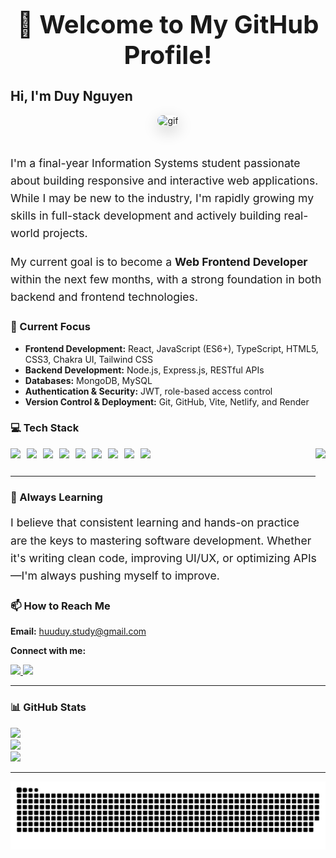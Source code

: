 <!-- Heading chính -->
<h1 style="text-align: center; font-size: 2.5rem; font-weight: bold; margin-top: 30px;">
  👋 Welcome to My GitHub Profile!
</h1>

<!-- About Me section -->
<h2 align: center>Hi, I'm Duy Nguyen</h2>

<div style="text-align: center;">
  <img
    src="https://media.giphy.com/media/du3J3cXyzhj75IOgvA/giphy.gif?cid=ecf05e47sc76l4bzm5e78c8rrg1713n6uudhl6ozmdc2a4t9&ep=v1_gifs_search&rid=giphy.gif&ct=g" 
    alt="gif"
    style="width: 180px; height: auto; border-radius: 12px; box-shadow: 0 8px 24px rgba(0, 0, 0, 0.2);"
  />
</div>


<p style="font-size: 1.1rem; line-height: 1.6;"><br/>
  I'm a final-year Information Systems student passionate about building responsive and interactive web applications.
  While I may be new to the industry, I'm rapidly growing my skills in full-stack development and actively building real-world projects.
</p>

<p style="font-size: 1.1rem; line-height: 1.6;">
  My current goal is to become a <strong>Web Frontend Developer</strong> within the next few months, with a strong foundation in both backend and frontend technologies.
</p>

<!-- Current Focus -->
<h3>🚀 Current Focus</h3>
<ul>
  <li><strong>Frontend Development:</strong> React, JavaScript (ES6+), TypeScript, HTML5, CSS3, Chakra UI, Tailwind CSS</li>
  <li><strong>Backend Development:</strong> Node.js, Express.js, RESTful APIs</li>
  <li><strong>Databases:</strong> MongoDB, MySQL</li>
  <li><strong>Authentication & Security:</strong> JWT, role-based access control</li>
  <li><strong>Version Control & Deployment:</strong> Git, GitHub, Vite, Netlify, and Render</li>
</ul>

<!-- Tech Stack with GIF -->
<h3>💻 Tech Stack</h3>

<img align="right" height="150" src="https://media4.giphy.com/media/v1.Y2lkPTc5MGI3NjExb2oxczUxcHdxYngwbWtvbDFqdDQ3dDZkcmhiaWphNXR2MGcxemZyeCZlcD12MV9pbnRlcm5hbF9naWZfYnlfaWQmY3Q9Zw/qZgHBlenHa1zKqy6Zn/giphy.gif" />

<div style="display: flex; flex-wrap: wrap; gap: 10px; align-items: center;">
  <img src="https://cdn.jsdelivr.net/gh/devicons/devicon/icons/javascript/javascript-original.svg" height="30" />
  <img src="https://cdn.jsdelivr.net/gh/devicons/devicon/icons/typescript/typescript-original.svg" height="30" />
  <img src="https://cdn.jsdelivr.net/gh/devicons/devicon/icons/react/react-original.svg" height="30" />
  <img src="https://cdn.jsdelivr.net/gh/devicons/devicon/icons/html5/html5-original.svg" height="30" />
  <img src="https://cdn.jsdelivr.net/gh/devicons/devicon/icons/css3/css3-original.svg" height="30" />
  <img src="https://cdn.jsdelivr.net/gh/devicons/devicon/icons/nodejs/nodejs-original.svg" height="30" />
  <img src="https://cdn.jsdelivr.net/gh/devicons/devicon/icons/express/express-original.svg" height="30" />
  <img src="https://cdn.jsdelivr.net/gh/devicons/devicon/icons/mongodb/mongodb-original.svg" height="30" />
  <img src="https://cdn.jsdelivr.net/gh/devicons/devicon/icons/mysql/mysql-original.svg" height="30" />
</div>

<hr />

<!-- Learning philosophy -->
<h3>🌱 Always Learning</h3>
<p style="font-size: 1.1rem; line-height: 1.6;">
  I believe that consistent learning and hands-on practice are the keys to mastering software development.
  Whether it's writing clean code, improving UI/UX, or optimizing APIs—I'm always pushing myself to improve.
</p>

<!-- Contact -->
<h3>📫 How to Reach Me</h3>
<p><strong>Email:</strong> <a href="mailto:huuduy.study@gmail.com">huuduy.study@gmail.com</a></p>

<p><strong>Connect with me:</strong></p>
<p>
  <a href="https://www.linkedin.com/in/huu-duy-3a0a36362/" target="_blank">
    <img src="https://img.shields.io/badge/LinkedIn-0077B5?logo=linkedin&logoColor=white&style=for-the-badge" />
  </a>
  <a href="https://www.facebook.com/duy.huu.52438174/" target="_blank">
    <img src="https://img.shields.io/badge/Facebook-1877F2?logo=facebook&logoColor=white&style=for-the-badge" />
  </a>
</p>

<hr />

<!-- GitHub Stats -->
<h3>📊 GitHub Stats</h3>

<p align="left">
  <img src="https://github-readme-stats.vercel.app/api?username=huuduy117&theme=radical&hide_border=false&include_all_commits=false&count_private=false" /><br/>
  <img src="https://github-readme-streak-stats.herokuapp.com/?user=huuduy117&theme=radical&hide_border=false" /><br/>
  <img src="https://github-readme-stats.vercel.app/api/top-langs/?username=huuduy117&theme=radical&hide_border=false&include_all_commits=false&count_private=false&layout=compact" />
</p>

<hr />

<!-- Contribution Snake -->
<div style="text-align: left;">
  <picture>
    <source media="(prefers-color-scheme: dark)" srcset="https://raw.githubusercontent.com/platane/platane/output/github-contribution-grid-snake-dark.svg">
    <source media="(prefers-color-scheme: light)" srcset="https://raw.githubusercontent.com/platane/platane/output/github-contribution-grid-snake.svg">
    <img alt="Github Contribution Grid Snake Animation" src="https://raw.githubusercontent.com/platane/platane/output/github-contribution-grid-snake.svg" style="max-width: 100%; visibility: visible;" />
  </picture>
</div>
